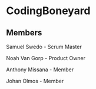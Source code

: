 # CodingBoneyard

## Members
Samuel Swedo - Scrum Master

Noah Van Gorp - Product Owner

Anthony Missana - Member

Johan Olmos - Member
